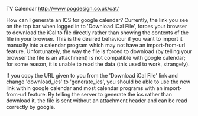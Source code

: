 TV Calendar
http://www.pogdesign.co.uk/cat/



How can I generate an ICS for google calendar?
Currently, the link you see on the top bar when logged in to 'Download iCal File', forces your browser to download the iCal to file directly rather than showing the contents of the file in your browser. This is the desired behaviour if you want to import it manually into a calendar program which may not have an import-from-url feature. Unfortunately, the way the file is forced to download (by telling your browser the file is an attachment) is not compatible with google calendar; for some reason, it is unable to read the data (this used to work, strangely).

If you copy the URL given to you from the 'Download iCal File' link and change 'download_ics' to 'generate_ics', you should be able to use the new link within google calendar and most calendar programs with an import-from-url feature. By telling the server to generate the ics rather than download it, the file is sent without an attachment header and can be read correctly by google.